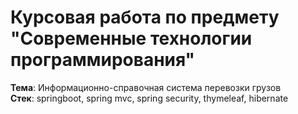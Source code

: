 # Курсовая работа по предмету "Современные технологии программирования"

**Тема**: Информационно-справочная система перевозки грузов
<br/>
**Стек**: springboot, spring mvc, spring security, thymeleaf, hibernate

